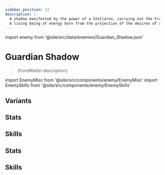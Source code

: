 ```yaml
---
sidebar_position: 13
description: |-
  A shadow manifested by the power of a Stellaron, carrying out the Fragmentum's unceasing will to expand.
  A living being of energy born from the projection of the desires of sentient lifeforms into the Fragmentum, akin to a pearl created from a single grain of sand. This energy wanders around aimlessly, acting only when executing the will of its master.
---
```


import enemy from '@site/src/data/enemies/Guardian_Shadow.json'

# Guardian Shadow
<blockquote>{frontMatter.description}</blockquote>

import EnemyMisc from '@site/src/components/enemy/EnemyMisc'
import EnemySkills from '@site/src/components/enemy/EnemySkills'

## Variants

<Tabs queryString="variant">
<TabItem value='1' label='Guardian Shadow'>

<h2>Stats</h2>

<EnemyMisc enemy={enemy} variant={0} />

<h2>Skills</h2>

<EnemySkills enemy={enemy} variant={0} />
</TabItem>
<TabItem value='2' label='Guardian Shadow (Bug)'>

<h2>Stats</h2>

<EnemyMisc enemy={enemy} variant={1} />

<h2>Skills</h2>

<EnemySkills enemy={enemy} variant={1} />
</TabItem>
</Tabs>
